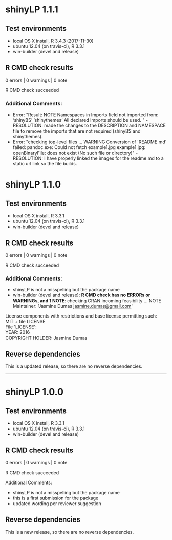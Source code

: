 # shinyLP 1.1.1

## Test environments
* local OS X install, R 3.4.3 (2017-11-30)
* ubuntu 12.04 (on travis-ci), R 3.3.1
* win-builder (devel and release)

## R CMD check results

0 errors | 0 warnings | 0 note

R CMD check succeeded

### Additional Comments:
* Error: "Result: NOTE 
    Namespaces in Imports field not imported from:
     ‘shinyBS’ ‘shinythemes’
     All declared Imports should be used. " - RESOLUTION:  made the changes to the DESCRIPTION and NAMESPACE file to remove the imports that are not required (shinyBS and shinythemes).
* Error: "checking top-level files ... WARNING
Conversion of 'README.md' failed:
pandoc.exe: Could not fetch example1.jpg
example1.jpg: openBinaryFile: does not exist (No such file or directory)" - RESOLUTION: I have properly linked the images for the readme.md to a static url link so the file builds.



# shinyLP 1.1.0

## Test environments
* local OS X install, R 3.3.1
* ubuntu 12.04 (on travis-ci), R 3.3.1
* win-builder (devel and release)

## R CMD check results

0 errors | 0 warnings | 0 note

R CMD check succeeded

### Additional Comments:

* shinyLP is not a misspelling but the package name
* win-builder (devel and release): **R CMD check has no ERRORs or WARNINGs, and 1 NOTE**: checking CRAN incoming feasibility ... NOTE
Maintainer: 'Jasmine Dumas <jasmine.dumas@gmail.com>'

License components with restrictions and base license permitting such:    
  MIT + file LICENSE    
File 'LICENSE':     
  YEAR: 2016      
  COPYRIGHT HOLDER: Jasmine Dumas     

## Reverse dependencies

This is a updated release, so there are no reverse dependencies.

___

# shinyLP 1.0.0

## Test environments
* local OS X install, R 3.3.1
* ubuntu 12.04 (on travis-ci), R 3.3.1
* win-builder (devel and release)

## R CMD check results

0 errors | 0 warnings | 0 note

R CMD check succeeded

Additional Comments:
* shinyLP is not a misspelling but the package name
* this is a first submission for the package
* updated wording per reviewer suggestion


## Reverse dependencies

This is a new release, so there are no reverse dependencies.

